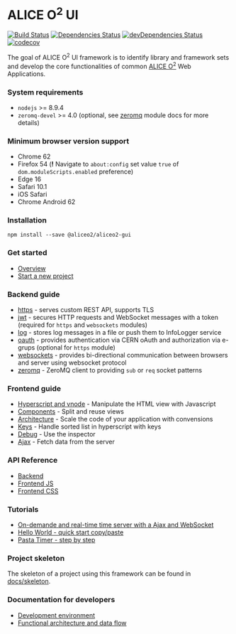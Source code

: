 # ALICE O<sup>2</sup> UI

[![Build Status](https://travis-ci.org/AliceO2Group/Gui.svg?branch=master)](https://travis-ci.org/AliceO2Group/Gui)
[![Dependencies Status](https://david-dm.org/AliceO2Group/Gui/status.svg)](https://david-dm.org/AliceO2Group/Gui)
[![devDependencies Status](https://david-dm.org/AliceO2Group/Gui/dev-status.svg)](https://david-dm.org/AliceO2Group/Gui?type=dev)
[![codecov](https://codecov.io/gh/AliceO2Group/Gui/branch/master/graph/badge.svg)](https://codecov.io/gh/AliceO2Group/Gui)

The goal of ALICE O<sup>2</sup> UI framework is to identify library and framework sets and develop the core functionalities of common [ALICE O<sup>2</sup>](https://alice-o2.web.cern.ch) Web Applications.

### System requirements
* `nodejs` >= 8.9.4
* `zeromq-devel` >= 4.0 (optional, see [zeromq](docs/ZMQ.md) module docs for more details)

### Minimum browser version support
- Chrome 62
- Firefox 54 (**!** Navigate to `about:config` set value `true` of `dom.moduleScripts.enabled` preference)
- Edge 16
- Safari 10.1
- iOS Safari
- Chrome Android 62

### Installation
```
npm install --save @aliceo2/aliceo2-gui
```

### Get started

- [Overview](docs/guide/overview.md)
- [Start a new project](docs/skeleton/README.md)

### Backend guide
* [https](./docs/guide/http-server.md) - serves custom REST API, supports TLS
* [jwt](./docs/guide/json-tokens.md) - secures HTTP requests and WebSocket messages with a token (required for `https` and `websockets` modules)
* [log](./docs/guide/logging.md) - stores log messages in a file or push them to InfoLogger service
* [oauth](./docs/guide/oauth.md) - provides authentication via CERN oAuth and authorization via e-grups (optional for `https` module)
* [websockets](./docs/guide/websockets.md) - provides bi-directional communication between browsers and server using websocket protocol
* [zeromq](./docs/guide/zeromq.md) - ZeroMQ client to providing `sub` or `req` socket patterns

### Frontend guide
- [Hyperscript and vnode](./docs/guide/hyperscript-vnode.md) - Manipulate the HTML view with Javascript
- [Components](./docs/guide/components.md) - Split and reuse views
- [Architecture](./docs/guide/scale-app.md) - Scale the code of your application with convensions
- [Keys](./docs/guide/keys.md) - Handle sorted list in hyperscript with keys
- [Debug](./docs/guide/debug.md) - Use the inspector
- [Ajax](./docs/guide/async-calls.md) - Fetch data from the server

### API Reference
* [Backend](docs/reference/backend.md)
* [Frontend JS](docs/reference/frontend-js.md)
* [Frontend CSS](docs/reference/frontend-css.md)

### Tutorials
* [On-demande and real-time time server with a Ajax and WebSocket](./docs/tutorial/time-server.md)
* [Hello World - quick start copy/paste](./docs/tutorial/hello-world.md)
* [Pasta Timer - step by step](./docs/tutorial/pasta-timer.md)

### Project skeleton
The skeleton of a project using this framework can be found in [docs/skeleton](docs/skeleton).

### Documentation for developers
* [Development environment](docs/DEV.md)
* [Functional architecture and data flow](docs/ARCH.md)
